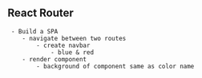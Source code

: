 ## React Router 
	 - Build a SPA
	 	- navigate between two routes
			- create navbar 
				- blue & red 
		- render component
			- background of component same as color name 
			
		
